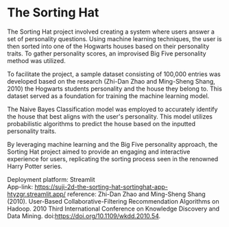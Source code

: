 # The Sorting Hat

The Sorting Hat project involved creating a system where users answer a set of personality questions. Using machine learning techniques, the user is then sorted into one of the Hogwarts houses based on their personality traits. To gather personality scores, an improvised Big Five personality method was utilized.

To facilitate the project, a sample dataset consisting of 100,000 entries was developed based on the research (Zhi-Dan Zhao and Ming-Sheng Shang, 2010) the Hogwarts students personality and the house they belong to. This dataset served as a foundation for training the machine learning model.

The Naive Bayes Classification model was employed to accurately identify the house that best aligns with the user's personality. This model utilizes probabilistic algorithms to predict the house based on the inputted personality traits.

By leveraging machine learning and the Big Five personality approach, the Sorting Hat project aimed to provide an engaging and interactive experience for users, replicating the sorting process seen in the renowned Harry Potter series.

Deployment platform: Streamlit  
App-link: https://suji-2d-the-sorting-hat-sortinghat-app-htyzgr.streamlit.app/
reference: Zhi-Dan Zhao and Ming-Sheng Shang (2010). User-Based Collaborative-Filtering Recommendation Algorithms on Hadoop. 2010 Third International Conference on Knowledge Discovery and Data Mining. doi:https://doi.org/10.1109/wkdd.2010.54.
